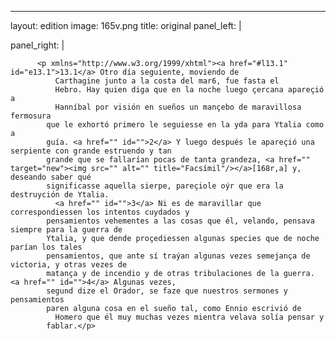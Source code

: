 <?xml version="1.0" encoding="UTF-8"?>
---
layout: edition
image: 165v.png 
title: original 
panel_left: | 

panel_right: |  
            
          <p xmlns="http://www.w3.org/1999/xhtml"><a href="#l13.1" id="e13.1">13.1</a> Otro día seguiente, moviendo de
              Carthagine junto a la costa del mar6, fue fasta el
              Hebro. Hay quien diga que en la noche luego çercana apareçió a
              Hanníbal por visión en sueños un mançebo de maravillosa fermosura
            que le exhortó primero le seguiesse en la yda para Ytalia como a
            guía. <a href="" id="">2</a> Y luego después le apareçió una serpiente con grande estruendo y tan
            grande que se fallarían pocas de tanta grandeza, <a href="" target="new"><img src="" alt="" title="Facsímil"/></a>[168r,a] y, deseando saber qué
            significasse aquella sierpe, pareçiole oýr que era la destruyción de Ytalia.
              <a href="" id="">3</a> Ni es de maravillar que correspondiessen los intentos cuydados y
            pensamientos vehementes a las cosas que él, velando, pensava siempre para la guerra de
            Ytalia, y que dende proçediessen algunas species que de noche parían los tales
            pensamientos, que ante sí traýan algunas vezes semejança de victoria, y otras vezes de
            matança y de incendio y de otras tribulaciones de la guerra. <a href="" id="">4</a> Algunas vezes,
            segund dize el Orador, se faze que nuestros sermones y pensamientos
            paren alguna cosa en el sueño tal, como Ennio escrivió de
              Homero que él muy muchas vezes mientra velava solía pensar y
            fablar.</p>
        